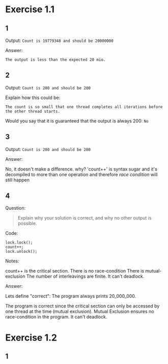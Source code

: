 # Exercise 1.1

## 1
Output: ```Count is 19779348 and should be 20000000```

Answer: 

`The output is less than the expected 20 mio.`

## 2
Output: `Count is 200 and should be 200`

Explain how this could be: 

```The count is so small that one thread completes all iterations before the other thread starts.```

Would you say that it is guaranteed that the output is always 200: `No`

## 3
Output: `Count is 200 and should be 200`

Answer:

No, it doesn't make a difference. why? 'count++' is syntax sugar and it's decompiled to more than one operation and therefore *race condition* will still happen

## 4

Question:
> Explain why your solution is correct, and why no other output is possible.

Code:
```
lock.lock();
count++;
lock.unlock();
```

Notes: 

count++ is the critical section.
There is no race-condition
There is mutual-exclusion
The number of interleavings are finite.
It can't deadlock.


Answer:

Lets define "correct": The program always prints 20_000_000.

The program is correct since the critical section can only be accessed by one thread at the time (mutual exclusion). Mutual Exclusion ensures no race-condition in the program.
It can't deadlock.

# Exercise 1.2

## 1
